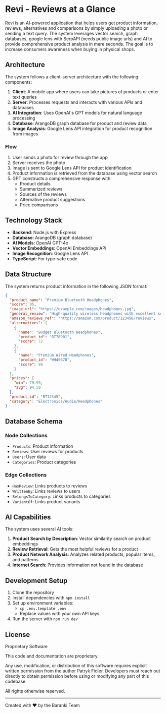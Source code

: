 # Revi - Reviews at a Glance

Revi is an AI-powered application that helps users get product information, reviews, alternatives and comparisons by simply uploading a photo or sending a text query. The system leverages vector search, graph databases, google lens with SerpAPI (needs public image urls) and AI to provide comprehensive product analysis in mere seconds. The goal is to increase consumers awareness when buying in physical shops.

## Architecture

The system follows a client-server architecture with the following components:

1. **Client**: A mobile app where users can take pictures of products or enter text queries
2. **Server**: Processes requests and interacts with various APIs and databases
3. **AI Integration**: Uses OpenAI's GPT models for natural language processing
4. **Database**: ArangoDB graph database for product and review data
5. **Image Analysis**: Google Lens API integration for product recognition from images

### Flow

1. User sends a photo for review through the app
2. Server receives the photo
3. Image is sent to Google Lens API for product identification
4. Product information is retrieved from the database using vector search
5. GPT constructs a comprehensive response with:
   - Product details
   - Summarized reviews
   - Sources of the reviews
   - Alternative product suggestions
   - Price comparisons

## Technology Stack

- **Backend**: Node.js with Express
- **Database**: ArangoDB (graph database)
- **AI Models**: OpenAI GPT-4o
- **Vector Embeddings**: OpenAI Embeddings API
- **Image Recognition**: Google Lens API
- **TypeScript**: For type-safe code

## Data Structure

The system returns product information in the following JSON format:

```json
{
  "product_name": "Premium Bluetooth Headphones",
  "score": 85,
  "image_url": "https://example.com/images/headphones.jpg",
  "general_review": "High-quality wireless headphones with excellent sound quality and comfortable fit. Battery life could be improved.",
  "amazon_reviews_ref": "https://amazon.com/product/123456/reviews",
  "alternatives": [
    {
      "name": "Budget Bluetooth Headphones",
      "product_id": "BT78901",
      "score": 72
    },
    {
      "name": "Premium Wired Headphones",
      "product_id": "WH45678",
      "score": 88
    }
  ],
  "prices": {
    "min": 79.99,
    "avg": 94.50
  },
  "product_id": "BT12345",
  "category": "Electronics/Audio/Headphones"
}
```

## Database Schema

### Node Collections

- `Products`: Product information
- `Reviews`: User reviews for products
- `Users`: User data
- `Categories`: Product categories

### Edge Collections

- `HasReview`: Links products to reviews
- `WrittenBy`: Links reviews to users
- `BelongsToCategory`: Links products to categories
- `VariantOf`: Links product variants

## AI Capabilities

The system uses several AI tools:

1. **Product Search by Description**: Vector similarity search on product embeddings
2. **Review Retrieval**: Gets the most helpful reviews for a product
3. **Product Network Analysis**: Analyzes related products, popular items, and patterns
4. **Internet Search**: Provides information not found in the database

## Development Setup

1. Clone the repository
2. Install dependencies with `npm install`
3. Set up environment variables:
   - `cp .env.template .env`
   - Replace values with your own API keys
4. Run the server with `npm run dev`

## License

Proprietary Software

This code and documentation are proprietary.

Any use, modification, or distribution of this software requires explicit written permission from the author Patryk Fidler. Developers must reach out directly to obtain permission before using or modifying any part of this codebase.

All rights otherwise reserved.

---

Created with ❤️ by the Baranki Team
